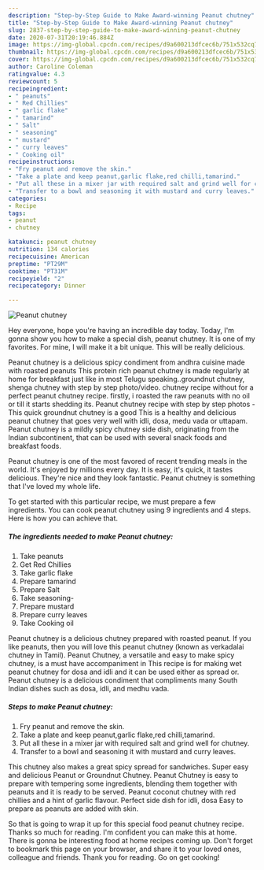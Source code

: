 ```yaml
---
description: "Step-by-Step Guide to Make Award-winning Peanut chutney"
title: "Step-by-Step Guide to Make Award-winning Peanut chutney"
slug: 2837-step-by-step-guide-to-make-award-winning-peanut-chutney
date: 2020-07-31T20:19:46.884Z
image: https://img-global.cpcdn.com/recipes/d9a600213dfcec6b/751x532cq70/peanut-chutney-recipe-main-photo.jpg
thumbnail: https://img-global.cpcdn.com/recipes/d9a600213dfcec6b/751x532cq70/peanut-chutney-recipe-main-photo.jpg
cover: https://img-global.cpcdn.com/recipes/d9a600213dfcec6b/751x532cq70/peanut-chutney-recipe-main-photo.jpg
author: Caroline Coleman
ratingvalue: 4.3
reviewcount: 5
recipeingredient:
- " peanuts"
- " Red Chillies"
- " garlic flake"
- " tamarind"
- " Salt"
- " seasoning"
- " mustard"
- " curry leaves"
- " Cooking oil"
recipeinstructions:
- "Fry peanut and remove the skin."
- "Take a plate and keep peanut,garlic flake,red chilli,tamarind."
- "Put all these in a mixer jar with required salt and grind well for chutney."
- "Transfer to a bowl and seasoning it with mustard and curry leaves."
categories:
- Recipe
tags:
- peanut
- chutney

katakunci: peanut chutney 
nutrition: 134 calories
recipecuisine: American
preptime: "PT29M"
cooktime: "PT31M"
recipeyield: "2"
recipecategory: Dinner

---
```



![Peanut chutney](https://img-global.cpcdn.com/recipes/d9a600213dfcec6b/751x532cq70/peanut-chutney-recipe-main-photo.jpg)

Hey everyone, hope you're having an incredible day today. Today, I'm gonna show you how to make a special dish, peanut chutney. It is one of my favorites. For mine, I will make it a bit unique. This will be really delicious.

Peanut chutney is a delicious spicy condiment from andhra cuisine made with roasted peanuts This protein rich peanut chutney is made regularly at home for breakfast just like in most Telugu speaking..groundnut chutney, shenga chutney with step by step photo/video. chutney recipe without for a perfect peanut chutney recipe. firstly, i roasted the raw peanuts with no oil or till it starts shedding its. Peanut chutney recipe with step by step photos - This quick groundnut chutney is a good This is a healthy and delicious peanut chutney that goes very well with idli, dosa, medu vada or uttapam. Peanut chutney is a mildly spicy chutney side dish, originating from the Indian subcontinent, that can be used with several snack foods and breakfast foods.

Peanut chutney is one of the most favored of recent trending meals in the world. It's enjoyed by millions every day. It is easy, it's quick, it tastes delicious. They're nice and they look fantastic. Peanut chutney is something that I've loved my whole life.


To get started with this particular recipe, we must prepare a few ingredients. You can cook peanut chutney using 9 ingredients and 4 steps. Here is how you can achieve that.

<!--inarticleads1-->

##### The ingredients needed to make Peanut chutney:

1. Take  peanuts
1. Get  Red Chillies
1. Take  garlic flake
1. Prepare  tamarind
1. Prepare  Salt
1. Take  seasoning-
1. Prepare  mustard
1. Prepare  curry leaves
1. Take  Cooking oil


Peanut chutney is a delicious chutney prepared with roasted peanut. If you like peanuts, then you will love this peanut chutney (known as verkadalai chutney in Tamil). Peanut Chutney, a versatile and easy to make spicy chutney, is a must have accompaniment in This recipe is for making wet peanut chutney for dosa and idli and it can be used either as spread or. Peanut chutney is a delicious condiment that compliments many South Indian dishes such as dosa, idli, and medhu vada. 

<!--inarticleads2-->

##### Steps to make Peanut chutney:

1. Fry peanut and remove the skin.
1. Take a plate and keep peanut,garlic flake,red chilli,tamarind.
1. Put all these in a mixer jar with required salt and grind well for chutney.
1. Transfer to a bowl and seasoning it with mustard and curry leaves.


This chutney also makes a great spicy spread for sandwiches. Super easy and delicious Peanut or Groundnut Chutney. Peanut Chutney is easy to prepare with tempering some ingredients, blending them together with peanuts and it is ready to be served. Peanut coconut chutney with red chillies and a hint of garlic flavour. Perfect side dish for idli, dosa Easy to prepare as peanuts are added with skin. 

So that is going to wrap it up for this special food peanut chutney recipe. Thanks so much for reading. I'm confident you can make this at home. There is gonna be interesting food at home recipes coming up. Don't forget to bookmark this page on your browser, and share it to your loved ones, colleague and friends. Thank you for reading. Go on get cooking!
